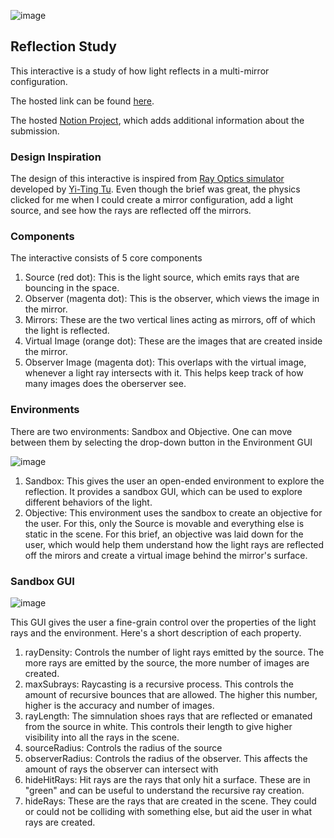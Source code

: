 ![image](https://github.com/eulphean/Brilliant/assets/4178424/86c49dc7-dca9-456d-8a4a-5d8d87b04ebf)
## Reflection Study
This interactive is a study of how light reflects in a multi-mirror configuration. 

The hosted link can be found [here](https://ak-brilliant.netlify.app/). 

The hosted [Notion Project](https://wary-socks-1d0.notion.site/Brilliant-Take-Home-3fe2aa2ef2254d5c91fe07cce572593b?pvs=4), which adds additional information about the submission.

### Design Inspiration
The design of this interactive is inspired from [Ray Optics simulator](https://phydemo.app/ray-optics/simulator/) developed by [Yi-Ting Tu](https://github.com/ricktu288/ray-optics). Even though the brief was great, the
physics clicked for me when I could create a mirror configuration, add a light source, and see how the rays are reflected off the mirrors. 

### Components
The interactive consists of 5 core components
1. Source (red dot): This is the light source, which emits rays that are bouncing in the space.
2. Observer (magenta dot): This is the observer, which views the image in the mirror. 
3. Mirrors: These are the two vertical lines acting as mirrors, off of which the light is reflected.
4. Virtual Image (orange dot): These are the images that are created inside the mirror.
5. Observer Image (magenta dot): This overlaps with the virtual image, whenever a light ray intersects with it. This helps keep track of how many images does the oberserver see.

### Environments
There are two environments: Sandbox and Objective. One can move between them by selecting the drop-down button in the Environment GUI

![image](https://github.com/eulphean/Brilliant/assets/4178424/7fd2d828-d575-49b1-9ec8-3c0f58801518)

1. Sandbox: This gives the user an open-ended environment to explore the reflection. It provides a sandbox GUI, which can be used to explore different behaviors of the light.
2. Objective: This environment uses the sandbox to create an objective for the user. For this, only the Source is movable and everything else is static in the scene. For this brief, an objective was laid down for the user, which would help them understand how the light rays are reflected off the mirors and create a virtual image behind the mirror's surface.

### Sandbox GUI

![image](https://github.com/eulphean/Brilliant/assets/4178424/534b6ce0-0ca2-43fa-b78c-93cdcfe27530)

This GUI  gives the user a fine-grain control over the properties of the light rays and the environment. Here's a short description of each property.
1. rayDensity: Controls the number of light rays emitted by the source. The more rays are emitted by the source, the more number of images are created.
2. maxSubrays: Raycasting is a recursive process. This controls the amount of recursive bounces that are allowed. The higher this number, higher is the accuracy and number of images.
3. rayLength: The simnulation shoes rays that are reflected or emanated from the source in white. This controls their length to give higher visibility into all the rays in the scene.
4. sourceRadius: Controls the radius of the source
5. observerRadius: Controls the radius of the observer. This affects the amount of rays the observer can intersect with
6. hideHitRays: Hit rays are the rays that only hit a surface. These are in "green" and can be useful to understand the recursive ray creation.
7. hideRays: These are the rays that are created in the scene. They could or could not be colliding with something else, but aid the user in what rays are created.
